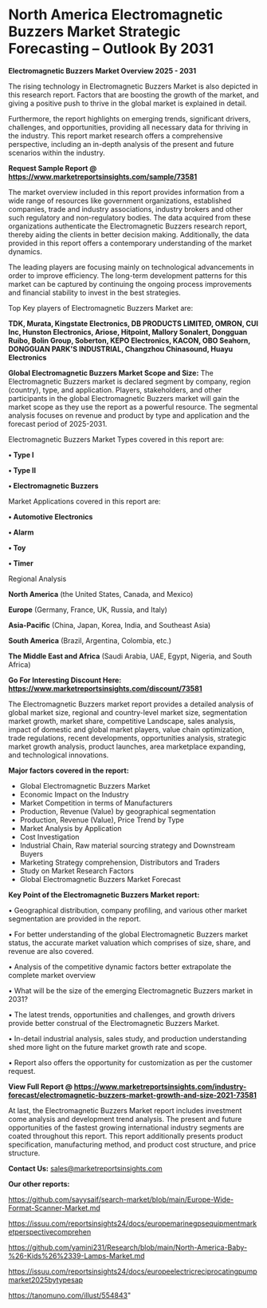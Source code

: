# North America Electromagnetic Buzzers Market Strategic Forecasting – Outlook By 2031

<Strong> Electromagnetic Buzzers Market Overview 2025 - 2031</strong>

The rising technology in Electromagnetic Buzzers Market is also depicted in this research report. Factors that are boosting the growth of the market, and giving a positive push to thrive in the global market is explained in detail.

Furthermore, the report highlights on emerging trends, significant drivers, challenges, and opportunities, providing all necessary data for thriving in the industry. This report market research offers a comprehensive perspective, including an in-depth analysis of the present and future scenarios within the industry.

<strong>Request Sample Report @ <a href=https://www.marketreportsinsights.com/sample/73581>https://www.marketreportsinsights.com/sample/73581</a></strong>

The market overview included in this report provides information from a wide range of resources like government organizations, established companies, trade and industry associations, industry brokers and other such regulatory and non-regulatory bodies. The data acquired from these organizations authenticate the Electromagnetic Buzzers research report, thereby aiding the clients in better decision making. Additionally, the data provided in this report offers a contemporary understanding of the market dynamics.

The leading players are focusing mainly on technological advancements in order to improve efficiency. The long-term development patterns for this market can be captured by continuing the ongoing process improvements and financial stability to invest in the best strategies.

Top Key players of Electromagnetic Buzzers Market are:

<strong>TDK, Murata, Kingstate Electronics, DB PRODUCTS LIMITED, OMRON, CUI Inc, Hunston Electronics, Ariose, Hitpoint, Mallory Sonalert, Dongguan Ruibo, Bolin Group, Soberton, KEPO Electronics, KACON, OBO Seahorn, DONGGUAN PARK&#39;S INDUSTRIAL, Changzhou Chinasound, Huayu Electronics</strong>

<strong><b>Global Electromagnetic Buzzers Market Scope and Size:</b></strong>
The Electromagnetic Buzzers market is declared segment by company, region (country), type, and application. Players, stakeholders, and other participants in the global Electromagnetic Buzzers market will gain the market scope as they use the report as a powerful resource. The segmental analysis focuses on revenue and product by type and application and the forecast period of 2025-2031.

Electromagnetic Buzzers Market Types covered in this report are:

<strong>• Type I

• Type II

• Electromagnetic Buzzers</strong>

Market Applications covered in this report are:

<strong>• Automotive Electronics

• Alarm

• Toy

• Timer</strong> 

Regional Analysis

<strong>North America</strong> (the United States, Canada, and Mexico)

<strong>Europe</strong> (Germany, France, UK, Russia, and Italy)

<strong>Asia-Pacific</strong> (China, Japan, Korea, India, and Southeast Asia)

<strong>South America</strong> (Brazil, Argentina, Colombia, etc.)

<strong>The Middle East and Africa</strong> (Saudi Arabia, UAE, Egypt, Nigeria, and South Africa)

<strong>Go For Interesting Discount Here: <a href=https://www.marketreportsinsights.com/discount/73581>https://www.marketreportsinsights.com/discount/73581</a></strong>

The Electromagnetic Buzzers market report provides a detailed analysis of global market size, regional and country-level market size, segmentation market growth, market share, competitive Landscape, sales analysis, impact of domestic and global market players, value chain optimization, trade regulations, recent developments, opportunities analysis, strategic market growth analysis, product launches, area marketplace expanding, and technological innovations.

<strong><b>Major factors covered in the report:</b></strong>
<ul>
  <li>Global Electromagnetic Buzzers Market </li>
  <li>Economic Impact on the Industry</li>
  <li>Market Competition in terms of Manufacturers</li>
  <li>Production, Revenue (Value) by geographical segmentation</li>
  <li>Production, Revenue (Value), Price Trend by Type</li>
  <li>Market Analysis by Application</li>
  <li>Cost Investigation</li>
  <li>Industrial Chain, Raw material sourcing strategy and Downstream Buyers</li>
  <li>Marketing Strategy comprehension, Distributors and Traders</li>
  <li>Study on Market Research Factors</li>
  <li>Global Electromagnetic Buzzers Market Forecast</li>
</ul>

<strong><b>Key Point of the Electromagnetic Buzzers Market report:</b></strong>

• Geographical distribution, company profiling, and various other market segmentation are provided in the report.

• For better understanding of the global Electromagnetic Buzzers market status, the accurate market valuation which comprises of size, share, and revenue are also covered.

• Analysis of the competitive dynamic factors better extrapolate the complete market overview

• What will be the size of the emerging Electromagnetic Buzzers market in 2031?

• The latest trends, opportunities and challenges, and growth drivers provide better construal of the Electromagnetic Buzzers Market.

• In-detail industrial analysis, sales study, and production understanding shed more light on the future market growth rate and scope.

• Report also offers the opportunity for customization as per the customer request.

<strong><b>View Full Report @ <a href=https://www.marketreportsinsights.com/industry-forecast/electromagnetic-buzzers-market-growth-and-size-2021-73581>https://www.marketreportsinsights.com/industry-forecast/electromagnetic-buzzers-market-growth-and-size-2021-73581</a></b></strong>


At last, the Electromagnetic Buzzers Market report includes investment come analysis and development trend analysis. The present and future opportunities of the fastest growing international industry segments are coated throughout this report. This report additionally presents product specification, manufacturing method, and product cost structure, and price structure.

<strong>Contact Us:</strong>
sales@marketreportsinsights.com

<strong>Our other reports:</strong>

<a href=https://github.com/sayysaif/search-market/blob/main/Europe-Wide-Format-Scanner-Market.md>https://github.com/sayysaif/search-market/blob/main/Europe-Wide-Format-Scanner-Market.md</a>

<a href=https://issuu.com/reportsinsights24/docs/europemarinegpsequipmentmarketperspectivecomprehen>https://issuu.com/reportsinsights24/docs/europemarinegpsequipmentmarketperspectivecomprehen</a>

<a href=https://github.com/yamini231/Research/blob/main/North-America-Baby-%26-Kids%26%2339-Lamps-Market.md>https://github.com/yamini231/Research/blob/main/North-America-Baby-%26-Kids%26%2339-Lamps-Market.md</a>

<a href=https://issuu.com/reportsinsights24/docs/europeelectricreciprocatingpumpmarket2025bytypesap>https://issuu.com/reportsinsights24/docs/europeelectricreciprocatingpumpmarket2025bytypesap</a>

<a href=https://tanomuno.com/illust/554843>https://tanomuno.com/illust/554843</a>"
